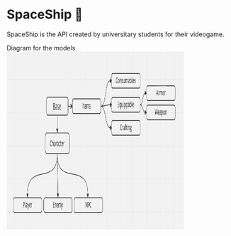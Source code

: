 # SpaceShip :rocket: #

SpaceShip is the API created by universitary students for their videogame.

Diagram for the models
<img src="/modelsDiagram.png"  style="height: 400px; width:400px;"/>

